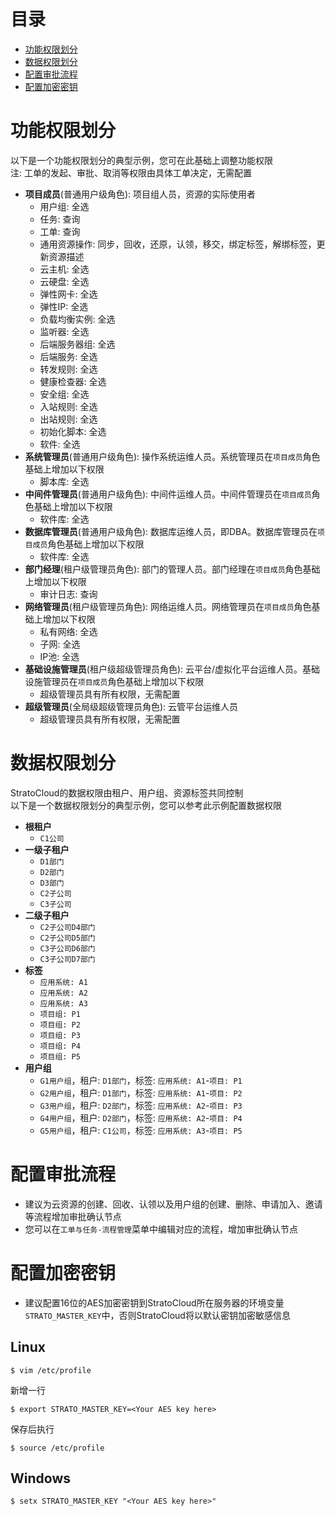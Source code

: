 # 目录
* [功能权限划分](#功能权限划分)
* [数据权限划分](#数据权限划分)
* [配置审批流程](#配置审批流程)
* [配置加密密钥](#配置加密密钥)
# 功能权限划分
以下是一个功能权限划分的典型示例，您可在此基础上调整功能权限  
注: 工单的发起、审批、取消等权限由具体工单决定，无需配置
* **项目成员**(普通用户级角色): 项目组人员，资源的实际使用者
  * 用户组: 全选
  * 任务: 查询
  * 工单: 查询
  * 通用资源操作: 同步，回收，还原，认领，移交，绑定标签，解绑标签，更新资源描述
  * 云主机: 全选
  * 云硬盘: 全选
  * 弹性网卡: 全选
  * 弹性IP: 全选
  * 负载均衡实例: 全选
  * 监听器: 全选
  * 后端服务器组: 全选
  * 后端服务: 全选
  * 转发规则: 全选
  * 健康检查器: 全选
  * 安全组: 全选
  * 入站规则: 全选
  * 出站规则: 全选
  * 初始化脚本: 全选
  * 软件: 全选
* **系统管理员**(普通用户级角色): 操作系统运维人员。系统管理员在`项目成员`角色基础上增加以下权限
  * 脚本库: 全选
* **中间件管理员**(普通用户级角色): 中间件运维人员。中间件管理员在`项目成员`角色基础上增加以下权限
  * 软件库: 全选
* **数据库管理员**(普通用户级角色): 数据库运维人员，即DBA。数据库管理员在`项目成员`角色基础上增加以下权限
  * 软件库: 全选
* **部门经理**(租户级管理员角色): 部门的管理人员。部门经理在`项目成员`角色基础上增加以下权限
  * 审计日志: 查询
* **网络管理员**(租户级管理员角色): 网络运维人员。网络管理员在`项目成员`角色基础上增加以下权限
  * 私有网络: 全选
  * 子网: 全选
  * IP池: 全选
* **基础设施管理员**(租户级超级管理员角色): 云平台/虚拟化平台运维人员。基础设施管理员在`项目成员`角色基础上增加以下权限
  * 超级管理员具有所有权限，无需配置
* **超级管理员**(全局级超级管理员角色):  云管平台运维人员
  * 超级管理员具有所有权限，无需配置

# 数据权限划分
StratoCloud的数据权限由租户、用户组、资源标签共同控制  
以下是一个数据权限划分的典型示例，您可以参考此示例配置数据权限
* **根租户**
  * `C1公司`
* **一级子租户**
  * `D1部门`
  * `D2部门`
  * `D3部门`
  * `C2子公司`
  * `C3子公司`
* **二级子租户**
  * `C2子公司D4部门`
  * `C2子公司D5部门`
  * `C3子公司D6部门`
  * `C3子公司D7部门`
* **标签**
  * `应用系统: A1`
  * `应用系统: A2`
  * `应用系统: A3`
  * `项目组: P1`
  * `项目组: P2`
  * `项目组: P3`
  * `项目组: P4`
  * `项目组: P5`
* **用户组**
  * `G1用户组`，租户: `D1部门`，标签: `应用系统: A1`-`项目: P1`
  * `G2用户组`，租户: `D1部门`，标签: `应用系统: A1`-`项目: P2`
  * `G3用户组`，租户: `D2部门`，标签: `应用系统: A2`-`项目: P3`
  * `G4用户组`，租户: `D2部门`，标签: `应用系统: A2`-`项目: P4`
  * `G5用户组`，租户: `C1公司`，标签: `应用系统: A3`-`项目: P5`

# 配置审批流程
* 建议为云资源的创建、回收、认领以及用户组的创建、删除、申请加入、邀请等流程增加审批确认节点
* 您可以在`工单与任务-流程管理`菜单中编辑对应的流程，增加审批确认节点

# 配置加密密钥
* 建议配置16位的AES加密密钥到StratoCloud所在服务器的环境变量`STRATO_MASTER_KEY`中，否则StratoCloud将以默认密钥加密敏感信息
## Linux
```shell
$ vim /etc/profile
```
新增一行
```shell
$ export STRATO_MASTER_KEY=<Your AES key here>
```
保存后执行
```shell
$ source /etc/profile
```
## Windows
```shell
$ setx STRATO_MASTER_KEY "<Your AES key here>"
```